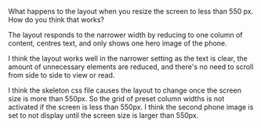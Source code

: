 What happens to the layout when you resize the screen to less than 550 px. How do you think that works?

The layout responds to the narrower width by reducing to one column of content, centres text, and only shows one hero image of the phone.

I think the layout works well in the narrower setting as the text is clear, the amount of unnecessary elements are reduced, and there's no need to scroll from side to side to view or read.

I think the skeleton css file causes the layout to change once the screen size is more than 550px. So the grid of preset column widths is not activated if the screen is less than 550px. I think the second phone image is set to not display until the screen size is larger than 550px.